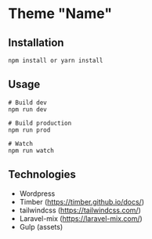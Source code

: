 # Theme "Name"

## Installation

```
npm install or yarn install
```

## Usage

```
# Build dev 
npm run dev

# Build production 
npm run prod

# Watch
npm run watch
```

## Technologies

- Wordpress
- Timber (https://timber.github.io/docs/)
- tailwindcss (https://tailwindcss.com/)
- Laravel-mix (https://laravel-mix.com/)
- Gulp (assets)

